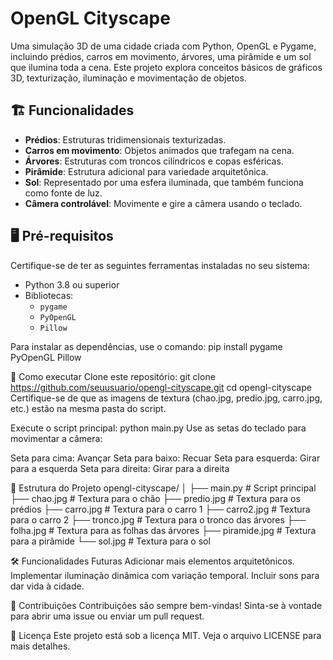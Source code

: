 # OpenGL Cityscape
Uma simulação 3D de uma cidade criada com Python, OpenGL e Pygame, incluindo prédios, carros em movimento, árvores, uma pirâmide e um sol que ilumina toda a cena. Este projeto explora conceitos básicos de gráficos 3D, texturização, iluminação e movimentação de objetos.


## 🏗️ Funcionalidades
- **Prédios**: Estruturas tridimensionais texturizadas.
- **Carros em movimento**: Objetos animados que trafegam na cena.
- **Árvores**: Estruturas com troncos cilíndricos e copas esféricas.
- **Pirâmide**: Estrutura adicional para variedade arquitetônica.
- **Sol**: Representado por uma esfera iluminada, que também funciona como fonte de luz.
- **Câmera controlável**: Movimente e gire a câmera usando o teclado.


## 🖥️ Pré-requisitos
Certifique-se de ter as seguintes ferramentas instaladas no seu sistema:
- Python 3.8 ou superior
- Bibliotecas:
  - `pygame`
  - `PyOpenGL`
  - `Pillow`


Para instalar as dependências, use o comando:
pip install pygame PyOpenGL Pillow


🚀 Como executar
Clone este repositório:
git clone https://github.com/seuusuario/opengl-cityscape.git
cd opengl-cityscape
Certifique-se de que as imagens de textura (chao.jpg, predio.jpg, carro.jpg, etc.) estão na mesma pasta do script.


Execute o script principal:
python main.py
Use as setas do teclado para movimentar a câmera:

Seta para cima: Avançar
Seta para baixo: Recuar
Seta para esquerda: Girar para a esquerda
Seta para direita: Girar para a direita


📂 Estrutura do Projeto
opengl-cityscape/
│
├── main.py               # Script principal
├── chao.jpg              # Textura para o chão
├── predio.jpg            # Textura para os prédios
├── carro.jpg             # Textura para o carro 1
├── carro2.jpg            # Textura para o carro 2
├── tronco.jpg            # Textura para o tronco das árvores
├── folha.jpg             # Textura para as folhas das árvores
├── piramide.jpg          # Textura para a pirâmide
└── sol.jpg               # Textura para o sol


🛠️ Funcionalidades Futuras
Adicionar mais elementos arquitetônicos.
Implementar iluminação dinâmica com variação temporal.
Incluir sons para dar vida à cidade.


🤝 Contribuições
Contribuições são sempre bem-vindas! Sinta-se à vontade para abrir uma issue ou enviar um pull request.


📝 Licença
Este projeto está sob a licença MIT. Veja o arquivo LICENSE para mais detalhes.
